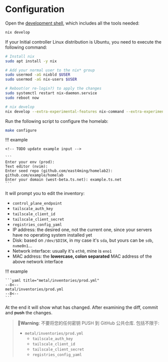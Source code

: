 # Configuration

Open the [development shell](../../concepts/development-shell.md), which includes all the tools needed:

```sh
nix develop
```

If your Initial controller Linux distribution is Ubuntu, you need to execute the following command:

```sh
# Install nix
sudo apt install -y nix

# Add your normal user to the nix* group
sudo usermod -aG nixbld $USER
sudo usermod -aG nix-users $USER

# Reboot(or re-login?) to apply the changes
sudo systemctl restart nix-daemon.service
sudo reboot now

# nix develop
nix develop --extra-experimental-features nix-command --extra-experimental-features flakes
```

Run the following script to configure the homelab:

```sh
make configure
```

!!! example

    <!-- TODO update example input -->

    ```
    Enter your env (prod):
    Text editor (nvim):
    Enter seed repo (github.com/east4ming/homelab2): github.com/example/homelab
    Enter your domain (west-beta.ts.net): example.ts.net
    ```

It will prompt you to edit the inventory:

- `control_plane_endpoint`
- `tailscale_auth_key`
- `tailscale_client_id`
- `tailscale_client_secret`
- `registries_config_yaml`
- IP address: the desired one, not the current one, since your servers have no operating system installed yet
- Disk: based on `/dev/$DISK`, in my case it's `sda`, but yours can be `sdb`, `nvme0n1`...
- Network interface: usually it's `eth0`, mine is `eno1`
- MAC address: the **lowercase, colon separated** MAC address of the above network interface

!!! example

    ```yaml title="metal/inventories/prod.yml"
    --8<--
    metal/inventories/prod.yml
    --8<--
    ```

At the end it will show what has changed. After examining the diff, commit and ~~push~~ the changes.

> 🐾**Warning**:
> 不要将您的任何密钥 PUSH 到 GitHub 公共仓库. 包括不限于:
>
> - `metal/inventories/prod.yml`
>   - `tailscale_auth_key`
>   - `tailscale_client_id`
>   - `tailscale_client_secret`
>   - `registries_config_yaml`
